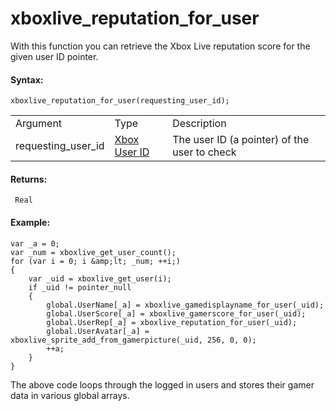 # xboxlive_reputation_for_user

With this function you can retrieve the Xbox Live reputation score for
the given user ID pointer.

#### Syntax:

``` gml
xboxlive_reputation_for_user(requesting_user_id);
```

|                    |                                                                                                                              |                                              |
|--------------------|------------------------------------------------------------------------------------------------------------------------------|----------------------------------------------|
| Argument           | Type                                                                                                                         | Description                                  |
| requesting_user_id |  [Xbox User ID](../../../../../GameMaker_Language/GML_Reference/UWP_And_XBox_Live/Users_And_Accounts/xboxlive_get_user)  | The user ID (a pointer) of the user to check |

#### Returns:

``` gml
 Real
```

#### Example:

``` gml
var _a = 0;
var _num = xboxlive_get_user_count();
for (var i = 0; i &amp;lt; _num; ++i;)
{
    var _uid = xboxlive_get_user(i);
    if _uid != pointer_null
    {
        global.UserName[_a] = xboxlive_gamedisplayname_for_user(_uid);
        global.UserScore[_a] = xboxlive_gamerscore_for_user(_uid);
        global.UserRep[_a] = xboxlive_reputation_for_user(_uid);
        global.UserAvatar[_a] = xboxlive_sprite_add_from_gamerpicture(_uid, 256, 0, 0);
        ++a;
    }
}
```

The above code loops through the logged in users and stores their gamer
data in various global arrays.
